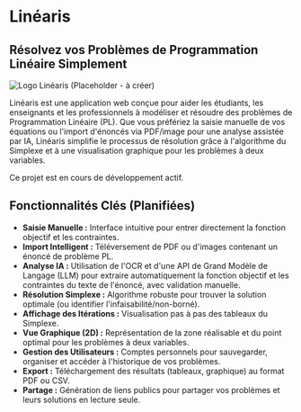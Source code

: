 # Linéaris

## Résolvez vos Problèmes de Programmation Linéaire Simplement

![Logo Linéaris (Placeholder - à créer)](docs/img/linearis_logo_placeholder.png)

Linéaris est une application web conçue pour aider les étudiants, les enseignants et les professionnels à modéliser et résoudre des problèmes de Programmation Linéaire (PL). Que vous préfériez la saisie manuelle de vos équations ou l'import d'énoncés via PDF/image pour une analyse assistée par IA, Linéaris simplifie le processus de résolution grâce à l'algorithme du Simplexe et à une visualisation graphique pour les problèmes à deux variables.

Ce projet est en cours de développement actif.

## Fonctionnalités Clés (Planifiées)

* **Saisie Manuelle :** Interface intuitive pour entrer directement la fonction objectif et les contraintes.
* **Import Intelligent :** Téléversement de PDF ou d'images contenant un énoncé de problème PL.
* **Analyse IA :** Utilisation de l'OCR et d'une API de Grand Modèle de Langage (LLM) pour extraire automatiquement la fonction objectif et les contraintes du texte de l'énoncé, avec validation manuelle.
* **Résolution Simplexe :** Algorithme robuste pour trouver la solution optimale (ou identifier l'infaisabilité/non-borné).
* **Affichage des Itérations :** Visualisation pas à pas des tableaux du Simplexe.
* **Vue Graphique (2D) :** Représentation de la zone réalisable et du point optimal pour les problèmes à deux variables.
* **Gestion des Utilisateurs :** Comptes personnels pour sauvegarder, organiser et accéder à l'historique de vos problèmes.
* **Export :** Téléchargement des résultats (tableaux, graphique) au format PDF ou CSV.
* **Partage :** Génération de liens publics pour partager vos problèmes et leurs solutions en lecture seule.

